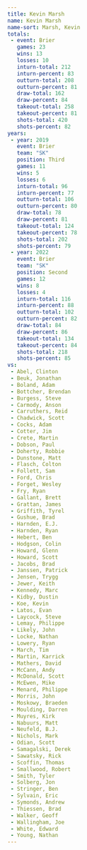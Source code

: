```yaml
---
title: Kevin Marsh
name: Kevin Marsh
name-sort: Marsh, Kevin
totals:
 - event: Brier
   games: 23
   wins: 13
   losses: 10
   inturn-total: 212
   inturn-percent: 83
   outturn-total: 208
   outturn-percent: 81
   draw-total: 162
   draw-percent: 84
   takeout-total: 258
   takeout-percent: 81
   shots-total: 420
   shots-percent: 82
years:
 - year: 2019
   event: Brier
   team: "SK"
   position: Third
   games: 11
   wins: 5
   losses: 6
   inturn-total: 96
   inturn-percent: 77
   outturn-total: 106
   outturn-percent: 80
   draw-total: 78
   draw-percent: 81
   takeout-total: 124
   takeout-percent: 78
   shots-total: 202
   shots-percent: 79
 - year: 2022
   event: Brier
   team: "SK"
   position: Second
   games: 12
   wins: 8
   losses: 4
   inturn-total: 116
   inturn-percent: 88
   outturn-total: 102
   outturn-percent: 82
   draw-total: 84
   draw-percent: 86
   takeout-total: 134
   takeout-percent: 84
   shots-total: 218
   shots-percent: 85
vs:
 - Abel, Clinton
 - Beuk, Jonathan
 - Boland, Adam
 - Bottcher, Brendan
 - Burgess, Steve
 - Carmody, Anson
 - Carruthers, Reid
 - Chadwick, Scott
 - Cocks, Adam
 - Cotter, Jim
 - Crete, Martin
 - Dobson, Paul
 - Doherty, Robbie
 - Dunstone, Matt
 - Flasch, Colton
 - Follett, Sam
 - Ford, Chris
 - Forget, Wesley
 - Fry, Ryan
 - Gallant, Brett
 - Grattan, James
 - Griffith, Tyrel
 - Gushue, Brad
 - Harnden, E.J.
 - Harnden, Ryan
 - Hebert, Ben
 - Hodgson, Colin
 - Howard, Glenn
 - Howard, Scott
 - Jacobs, Brad
 - Janssen, Patrick
 - Jensen, Trygg
 - Jewer, Keith
 - Kennedy, Marc
 - Kidby, Dustin
 - Koe, Kevin
 - Latos, Evan
 - Laycock, Steve
 - Lemay, Philippe
 - Likely, John
 - Locke, Nathan
 - Lowery, Ryan
 - March, Tim
 - Martin, Karrick
 - Mathers, David
 - McCann, Andy
 - McDonald, Scott
 - McEwen, Mike
 - Menard, Philippe
 - Morris, John
 - Moskowy, Braeden
 - Moulding, Darren
 - Muyres, Kirk
 - Nabuurs, Matt
 - Neufeld, B.J.
 - Nichols, Mark
 - Odian, Scott
 - Samagalski, Derek
 - Sawatsky, Rick
 - Scoffin, Thomas
 - Smallwood, Robert
 - Smith, Tyler
 - Solberg, Jon
 - Stringer, Ben
 - Sylvain, Eric
 - Symonds, Andrew
 - Thiessen, Brad
 - Walker, Geoff
 - Wallingham, Joe
 - White, Edward
 - Young, Nathan
---
```

